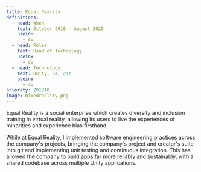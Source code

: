 ```yaml
---
title: Equal Reality
definitions:
  - head: When
    text: October 2018 - August 2020
    usein:
      - cv
  - head: Roles
    text: Head of Technology
    usein:
      - cv
  - head: Technology
    text: Unity, C#, git
    usein:
      - cv
priority: 201810
image: mixedreality.png
---
```


Equal Reality is a social enterprise which creates diversity and inclusion training in virtual reality, allowing its users to live the experiences of minorities and experience bias firsthand.

While at Equal Reality, I implemented software engineering practices across the company's projects, bringing the company's project and creator's suite into git and implementing unit testing and continuous integration. This has allowed the company to build apps far more reliably and sustainably, with a shared codebase across multiple Unity applications.
